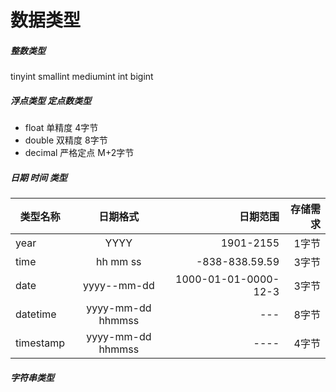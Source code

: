 # 数据类型
##### 整数类型
tinyint  smallint mediumint int bigint
##### 浮点类型 定点数类型
- float     单精度      4字节
- double    双精度      8字节
- decimal   严格定点    M+2字节
##### 日期 时间 类型 

|类型名称|日期格式|日期范围|存储需求|
|---|:--:|---:|---:|
year|YYYY|1901-2155|1字节|
time|hh mm ss|-838-838.59.59|3字节|
date|yyyy--mm-dd|1000-01-01-0000-12-3|3字节|
datetime|yyyy-mm-dd hhmmss|---|8字节|
timestamp|yyyy-mm-dd hhmmss|----|4字节|

##### 字符串类型
